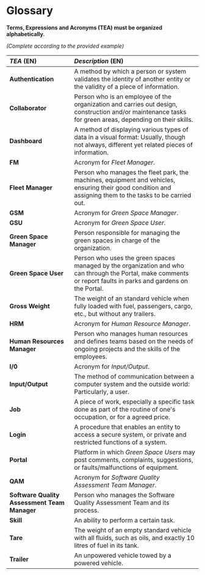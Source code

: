# Glossary

**Terms, Expressions and Acronyms (TEA) must be organized alphabetically.**

_(Complete according to the provided example)_

| **_TEA_** (EN)                               | **_Description_** (EN)                                                                                                                                          |                                       
|:---------------------------------------------|:----------------------------------------------------------------------------------------------------------------------------------------------------------------|
| **Authentication**                           | A method by which a person or system validates the identity of another entity or the validity of a piece of information.                                        |
| **Collaborator**                             | Person who is an employee of the organization and carries out design, construction and/or maintenance tasks for green areas, depending on their skills.         |
| **Dashboard**                                | A method of displaying various types of data in a visual format: Usually, though not always, different yet related pieces of information.                       |
| **FM**                                       | Acronym for _Fleet Manager_.                                                                                                                                    |
| **Fleet Manager**                            | Person who manages the fleet park, the machines, equipment and vehicles, ensuring their good condition and assigning them to the tasks to be carried out.       |
| **GSM**                                      | Acronym for _Green Space Manager_.                                                                                                                              |
| **GSU**                                      | Acronym for _Green Space User_.                                                                                                                                 |
| **Green Space Manager**                      | Person responsible for managing the green spaces in charge of the organization.                                                                                 |
| **Green Space User**                         | Person who uses the green spaces managed by the organization and who can through the Portal, make comments or report faults in parks and gardens on the Portal. |
| **Gross Weight**                             | The weight of an standard vehicle when fully loaded with fuel, passengers, cargo, etc., but without any trailers.                                               |
| **HRM**                                      | Acronym for _Human Resource Manager_.                                                                                                                           |
| **Human Resources Manager**                  | Person who manages human resources and defines teams based on the needs of ongoing projects and the skills of the employees.                                    |
| **I/0**                                      | Acronym for _Input/Output_.                                                                                                                                     |
| **Input/Output**                             | The method of communication between a computer system and the outside world: Particularly, a user.                                                              |
| **Job**                                      | A piece of work, especially a specific task done as part of the routine of one's occupation, or for a agreed price.                                             |
| **Login**                                    | A procedure that enables an entity to access a secure system, or private and restricted functions of a system.                                                  |
| **Portal**                                   | Platform in which _Green Space Users_ may post comments, complaints, suggestions, or faults/malfunctions of equipment.                                          |
| **QAM**                                      | Acronym for _Software Quality Assessment Team Manager_.                                                                                                         |
| **Software Quality Assessment Team Manager** | Person who manages the Software Quality Assessment Team and its process.                                                                                        |
| **Skill**                                    | An ability to perform a certain task.                                                                                                                           |
| **Tare**                                     | The weight of an empty standard vehicle with all fluids, such as oils, and exactly 10 litres of fuel in its tank.                                               |
| **Trailer**                                  | An unpowered vehicle towed by a powered vehicle.                                                                                                                |